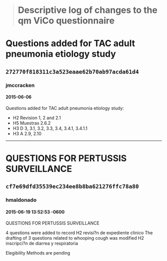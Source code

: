 > # Descriptive log of changes to the qm ViCo questionnaire

# Questions added for TAC adult pneumonia etiology study
## `272770f818311c3a523eaae62b70ab97acda61d4`
### jmccracken
#### 2015-06-06

Questions added for TAC adult pneumonia etiology study:

- H2 Revision 1, 2 and 2.1
- H5 Muestras 2.6.2
- H3 D 3, 3.1, 3.2, 3.3, 3.4, 3.4.1, 3.4.1.1
- H3 A 2.9, 2.10


















































































---

# QUESTIONS FOR PERTUSSIS SURVEILLANCE
## `cf7e69dfd35539ec234ee8b8ba621276ffc78a80`
### hmaldonado
#### 2015-06-19 13:52:53 -0600
QUESTIONS FOR PERTUSSIS SURVEILLANCE

4 questions were added to record H2 revisi?n de expediente clinico
The drafting of 3 questions related to whooping cough was modified
H2 inscripci?n de diarrea y respiratoria

Elegibility Methods are pending
